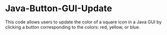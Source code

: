 # Java-Button-GUI-Update
This code allows users to update the color of a square icon in a Java GUI by clicking a button corresponding to the colors: red, yellow, or blue.

